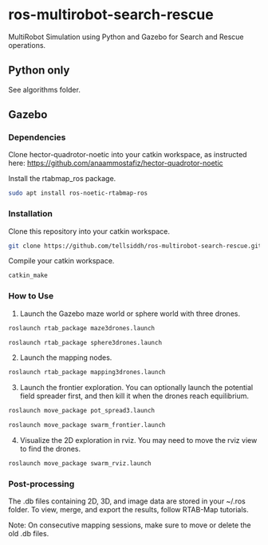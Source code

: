 # ros-multirobot-search-rescue

MultiRobot Simulation using Python and Gazebo for Search and Rescue operations.




## Python only
See algorithms folder.

## Gazebo

### Dependencies
 Clone hector-quadrotor-noetic into your catkin workspace, as instructed here: https://github.com/anaammostafiz/hector-quadrotor-noetic

Install the rtabmap_ros package.
```sh
sudo apt install ros-noetic-rtabmap-ros
```
### Installation
Clone this repository into your catkin workspace.
```sh
git clone https://github.com/tellsiddh/ros-multirobot-search-rescue.git
```
Compile your catkin workspace.
```sh
catkin_make
```
### How to Use
1. Launch the Gazebo maze world or sphere world with three drones.
```sh
roslaunch rtab_package maze3drones.launch
```
```sh
roslaunch rtab_package sphere3drones.launch
```
2. Launch the mapping nodes.
```sh
roslaunch rtab_package mapping3drones.launch
```
3. Launch the frontier exploration. You can optionally launch the potential field spreader first, and then kill it when the drones reach equilibrium.

```sh
roslaunch move_package pot_spread3.launch
```
```sh
roslaunch move_package swarm_frontier.launch
```

4. Visualize the 2D exploration in rviz. You may need to move the rviz view to find the drones.
```sh
roslaunch move_package swarm_rviz.launch
```

### Post-processing
The .db files containing 2D, 3D, and image data are stored in your ~/.ros folder. To view, merge, and export the results, follow RTAB-Map tutorials.

Note: On consecutive mapping sessions, make sure to move or delete the old .db files.
